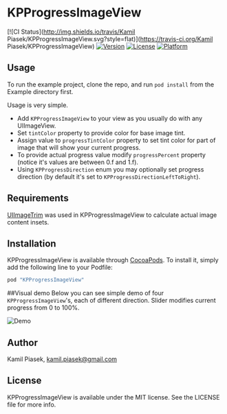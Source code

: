 # KPProgressImageView

[![CI Status](http://img.shields.io/travis/Kamil Piasek/KPProgressImageView.svg?style=flat)](https://travis-ci.org/Kamil Piasek/KPProgressImageView)
[![Version](https://img.shields.io/cocoapods/v/KPProgressImageView.svg?style=flat)](http://cocoapods.org/pods/KPProgressImageView)
[![License](https://img.shields.io/cocoapods/l/KPProgressImageView.svg?style=flat)](http://cocoapods.org/pods/KPProgressImageView)
[![Platform](https://img.shields.io/cocoapods/p/KPProgressImageView.svg?style=flat)](http://cocoapods.org/pods/KPProgressImageView)

## Usage

To run the example project, clone the repo, and run `pod install` from the Example directory first.

Usage is very simple.

* Add `KPProgressImageView` to your view as you usually do with any UIImageView. 
* Set `tintColor` property to provide color for base image tint. 
* Assign value to `progressTintColor` property to set tint color for part of image that will show your current progress. 
* To provide actual progress value modify `progressPercent` property (notice it's values are between 0.f and 1.f). 
* Using `KPProgressDirection` enum you may optionally set progress direction (by default it's set to `KPProgressDirectionLeftToRight`).

## Requirements

[UIImageTrim](https://github.com/pushpak/UIImageTrim) was used in KPProgressImageView to calculate actual image content insets.

## Installation

KPProgressImageView is available through [CocoaPods](http://cocoapods.org). To install
it, simply add the following line to your Podfile:

```ruby
pod "KPProgressImageView"
```

##Visual demo
Below you can see simple demo of four `KPProgressImageView`'s, each of different direction. Slider modifies current progress from 0 to 100%.

![Demo](http://s23.postimg.org/xax5raepn/Demo.gif)

## Author

Kamil Piasek, kamil.piasek@gmail.com

## License

KPProgressImageView is available under the MIT license. See the LICENSE file for more info.
